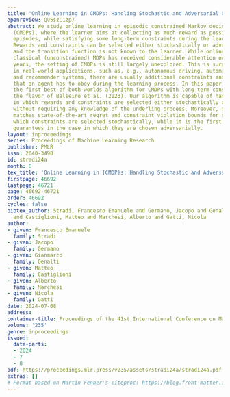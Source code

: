 ```yaml
---
title: 'Online Learning in CMDPs: Handling Stochastic and Adversarial Constraints'
openreview: Qv5szC1zp7
abstract: We study online learning in episodic constrained Markov decision processes
  (CMDPs), where the learner aims at collecting as much reward as possible over the
  episodes, while satisfying some long-term constraints during the learning process.
  Rewards and constraints can be selected either stochastically or adversarially,
  and the transition function is not known to the learner. While online learning in
  classical (unconstrained) MDPs has received considerable attention over the last
  years, the setting of CMDPs is still largely unexplored. This is surprising, since
  in real-world applications, such as, e.g., autonomous driving, automated bidding,
  and recommender systems, there are usually additional constraints and specifications
  that an agent has to obey during the learning process. In this paper, we provide
  the first best-of-both-worlds algorithm for CMDPs with long-term constraints, in
  the flavor of Balseiro et al. (2023). Our algorithm is capable of handling settings
  in which rewards and constraints are selected either stochastically or adversarially,
  without requiring any knowledge of the underling process. Moreover, our algorithm
  matches state-of-the-art regret and constraint violation bounds for settings in
  which constraints are selected stochastically, while it is the first to provide
  guarantees in the case in which they are chosen adversarially.
layout: inproceedings
series: Proceedings of Machine Learning Research
publisher: PMLR
issn: 2640-3498
id: stradi24a
month: 0
tex_title: 'Online Learning in {CMDP}s: Handling Stochastic and Adversarial Constraints'
firstpage: 46692
lastpage: 46721
page: 46692-46721
order: 46692
cycles: false
bibtex_author: Stradi, Francesco Emanuele and Germano, Jacopo and Genalti, Gianmarco
  and Castiglioni, Matteo and Marchesi, Alberto and Gatti, Nicola
author:
- given: Francesco Emanuele
  family: Stradi
- given: Jacopo
  family: Germano
- given: Gianmarco
  family: Genalti
- given: Matteo
  family: Castiglioni
- given: Alberto
  family: Marchesi
- given: Nicola
  family: Gatti
date: 2024-07-08
address:
container-title: Proceedings of the 41st International Conference on Machine Learning
volume: '235'
genre: inproceedings
issued:
  date-parts:
  - 2024
  - 7
  - 8
pdf: https://proceedings.mlr.press/v235/assets/stradi24a/stradi24a.pdf
extras: []
# Format based on Martin Fenner's citeproc: https://blog.front-matter.io/posts/citeproc-yaml-for-bibliographies/
---
```

